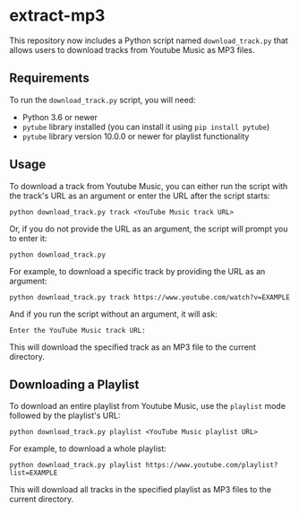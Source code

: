 # extract-mp3

This repository now includes a Python script named `download_track.py` that allows users to download tracks from Youtube Music as MP3 files.

## Requirements

To run the `download_track.py` script, you will need:
- Python 3.6 or newer
- `pytube` library installed (you can install it using `pip install pytube`)
- `pytube` library version 10.0.0 or newer for playlist functionality

## Usage

To download a track from Youtube Music, you can either run the script with the track's URL as an argument or enter the URL after the script starts:

```
python download_track.py track <YouTube Music track URL>
```

Or, if you do not provide the URL as an argument, the script will prompt you to enter it:

```
python download_track.py
```

For example, to download a specific track by providing the URL as an argument:

```
python download_track.py track https://www.youtube.com/watch?v=EXAMPLE
```

And if you run the script without an argument, it will ask:

```
Enter the YouTube Music track URL:
```

This will download the specified track as an MP3 file to the current directory.

## Downloading a Playlist

To download an entire playlist from Youtube Music, use the `playlist` mode followed by the playlist's URL:

```
python download_track.py playlist <YouTube Music playlist URL>
```

For example, to download a whole playlist:

```
python download_track.py playlist https://www.youtube.com/playlist?list=EXAMPLE
```

This will download all tracks in the specified playlist as MP3 files to the current directory.
